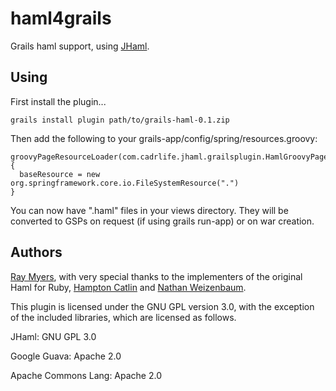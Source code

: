 # haml4grails

Grails haml support, using [JHaml](http://www.github.com/raymyers/JHaml).

## Using

First install the plugin...

    grails install plugin path/to/grails-haml-0.1.zip

Then add the following to your grails-app/config/spring/resources.groovy:

    groovyPageResourceLoader(com.cadrlife.jhaml.grailsplugin.HamlGroovyPageResourceLoader) {
      baseResource = new org.springframework.core.io.FileSystemResource(".")
    }

You can now have ".haml" files in your views directory. They will be converted to GSPs on request (if using grails run-app) or on war creation.

## Authors

[Ray Myers](http://cadrlife.com), with very special thanks to the implementers of the 
original Haml for Ruby, [Hampton Catlin](http://hamptoncatlin.com) and [Nathan Weizenbaum](http://nex-3.com).

This plugin is licensed under the GNU GPL version 3.0, with the exception of the included 
libraries, which are licensed as follows.

JHaml: GNU GPL 3.0

Google Guava: Apache 2.0

Apache Commons Lang: Apache 2.0
